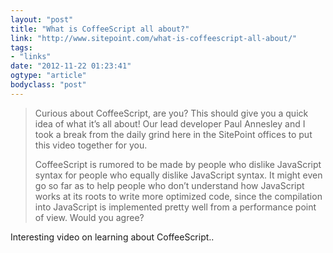 ```yaml
---
layout: "post"
title: "What is CoffeeScript all about?"
link: "http://www.sitepoint.com/what-is-coffeescript-all-about/"
tags: 
- "links"
date: "2012-11-22 01:23:41"
ogtype: "article"
bodyclass: "post"
---
```


> Curious about CoffeeScript, are you? This should give you a quick idea of what it’s all about! Our lead developer Paul Annesley and I took a break from the daily grind here in the SitePoint offices to put this video together for you.
> 
> CoffeeScript is rumored to be made by people who dislike JavaScript syntax for people who equally dislike JavaScript syntax. It might even go so far as to help people who don’t understand how JavaScript works at its roots to write more optimized code, since the compilation into JavaScript is implemented pretty well from a performance point of view. Would you agree?

Interesting video on learning about CoffeeScript..